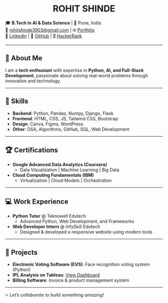 # <div align="center">**ROHIT SHINDE**</div>

🎓 **B.Tech in AI & Data Science** | 📍 Pune, India  
📧 [rohitshinde3903@gmail.com](mailto:rohitshinde3903@gmail.com) | 🌐 [Portfolio](https://rohitshinde.in)  
💼 [LinkedIn](https://www.linkedin.com/in/rohitshinde3903/) | 🐙 [GitHub](https://github.com/rohitshinde3903) | 🎖️ [HackerRank](https://www.hackerrank.com/profile/rohitshinde3903)

---

## 👾 About Me  
I am a **tech enthusiast** with expertise in **Python, AI, and Full-Stack Development**, passionate about solving real-world problems through innovation and technology.

---

## 🔧 Skills  

- **Backend**: Python, Pandas, Numpy, Django, Flask  
- **Frontend**: HTML, CSS, JS, Tailwind CSS, Bootstrap  
- **Design**: Canva, Figma, WordPress  
- **Other**: DSA, Algorithms, GitHub, SQL, Web Development  

---

## 🏆 Certifications  

- **Google Advanced Data Analytics (Coursera)**  
  - Data Visualization | Machine Learning | Big Data  
- **Cloud Computing Fundamentals (IBM)**  
  - Virtualization | Cloud Models | Orchestration  

---

## 💻 Work Experience  

- **Python Tutor** @ Teknowell Edutech  
  - Advanced Python, Web Development, and Frameworks  
- **Web Developer Intern** @ InfySkill Edutech  
  - Designed & developed a responsive website using modern tools  

---

## 🚀 Projects  

- **Electronic Voting Software (EVS)**: Face recognition voting system (Python)  
- **IPL Analysis on Tableau**: [View Dashboard](https://public.tableau.com/app/profile/rohit.shinde4216/viz/IPLANALYSISBYROHIT/Dashboard1?publish=yes)  
- **Billing Software**: Invoice & product management system  

---

⭐ *Let’s collaborate to build something amazing!*  
